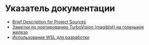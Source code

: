 # Указатель документации
   - [Brief Description for Project Sources](_sources_brief.md)
   - [Заметки по портированию TurboVision (magiblot) на голенькое железо](tvision.md)
   - [Использование WSL для разработки](wsl.md)
